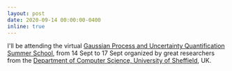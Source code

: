```yaml
---
layout: post
date: 2020-09-14 00:00:00-0400
inline: true
---
```


I\'ll be attending the virtual <a href="http://gpss.cc/gpss20/">Gaussian Process and Uncertainty Quantification Summer School</a>, from 14 Sept to 17 Sept organized by great researchers from the <a href="https://www.sheffield.ac.uk/dcs/research/groups/machine-learning">Department of Computer Science, University of Sheffield</a>, UK.